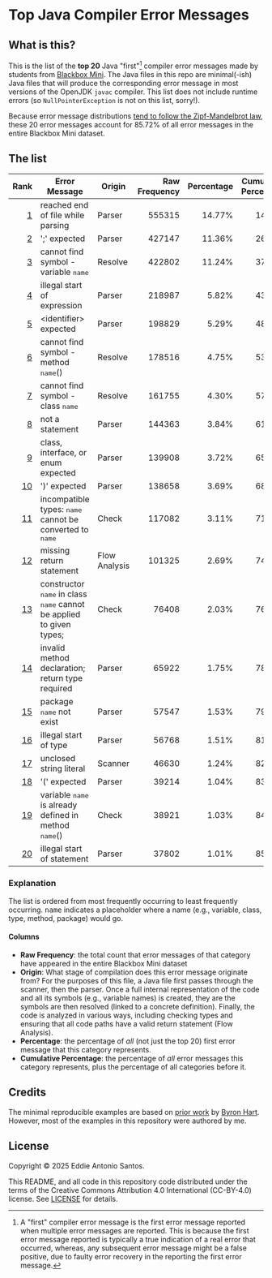 # Top Java Compiler Error Messages

## What is this?

This is the list of the **top 20** Java "first"[^1] compiler error messages made by students from [Blackbox Mini][]. The Java files in this repo are minimal(-ish) Java files
that will produce the corresponding error message in most versions of the OpenJDK `javac` compiler. This list does not include runtime errors (so `NullPointerException`
is not on this list, sorry!).

Because error message distributions [tend to follow the Zipf-Mandelbrot law][pritchard], these 20 error messages account for 85.72% of all error messages in
the entire Blackbox Mini dataset.

[^1]: A "first" compiler error message is the first error message reported when multiple error messages are reported. This is because the first error message reported is
typically a true indication of a real error that occurred, whereas, any subsequent error message might be a false positive, due to faulty error recovery in the reporting
the first error message.

## The list

| Rank    | Error Message                                                                          | Origin        | Raw Frequency | Percentage | Cumulative Percentage |
|--------:|----------------------------------------------------------------------------------------|---------------|--------------:|-----------:|----------------------:|
|  [1][]  | reached end of file while parsing                                                      | Parser        |        555315 |     14.77% |                14.77% |
|  [2][]  | ';' expected                                                                           | Parser        |        427147 |     11.36% |                26.12% |
|  [3][]  | cannot find symbol -   variable <kbd>name</kbd>                                        | Resolve       |        422802 |     11.24% |                37.36% |
|  [4][]  | illegal start of expression                                                            | Parser        |        218987 |      5.82% |                43.19% |
|  [5][]  | \<identifier\> expected                                                                | Parser        |        198829 |      5.29% |                48.47% |
|  [6][]  | cannot find symbol -   method <kbd>name</kbd>()                                        | Resolve       |        178516 |      4.75% |                53.22% |
|  [7][]  | cannot find symbol -   class <kbd>name</kbd>                                           | Resolve       |        161755 |      4.30% |                57.52% |
|  [8][]  | not a statement                                                                        | Parser        |        144363 |      3.84% |                61.36% |
|  [9][]  | class, interface, or enum expected                                                     | Parser        |        139908 |      3.72% |                65.08% |
| [10][]  | ')' expected                                                                           | Parser        |        138658 |      3.69% |                68.77% |
| [11][]  | incompatible types: <kbd>name</kbd> cannot be converted to <kbd>name</kbd>             | Check         |        117082 |      3.11% |                71.88% |
| [12][]  | missing return statement                                                               | Flow Analysis |        101325 |      2.69% |                74.57% |
| [13][]  | constructor <kbd>name</kbd> in class <kbd>name</kbd> cannot be applied to given types; | Check         |         76408 |      2.03% |                76.61% |
| [14][]  | invalid method declaration; return type required                                       | Parser        |         65922 |      1.75% |                78.36% |
| [15][]  | package <kbd>name</kbd> not exist                                                      | Parser        |         57547 |      1.53% |                79.89% |
| [16][]  | illegal start of type                                                                  | Parser        |         56768 |      1.51% |                81.40% |
| [17][]  | unclosed string literal                                                                | Scanner       |         46630 |      1.24% |                82.64% |
| [18][]  | '(' expected                                                                           | Parser        |         39214 |      1.04% |                83.68% |
| [19][]  | variable <kbd>name</kbd> is already defined in method <kbd>name</kbd>()                | Check         |         38921 |      1.03% |                84.72% |
| [20][]  | illegal start of statement                                                             | Parser        |         37802 |      1.01% |                85.72% |

### Explanation

The list is ordered from most frequently occurring to least frequently occurring. <kbd>name</kbd> indicates a placeholder where a name (e.g., variable, class, type,
method, package) would go.

#### Columns

 - **Raw Frequency**: the total count that error messages of that category have appeared in the entire Blackbox Mini dataset
 - **Origin**: What stage of compilation does this error message originate from? For the purposes of this file, a Java file first passes through the scanner, then the
   parser. Once a full internal representation of the code and all its symbols (e.g., variable names) is created, they are the symbols are then resolved (linked to
   a concrete definition). Finally, the code is analyzed in various ways, including checking types and ensuring that all code paths have a valid return statement (Flow
   Analysis).
 - **Percentage**: the percentage of _all_ (not just the top 20) first error message that this category represents.
 - **Cumulative Percentage**: the percentage of _all_ error messages this category represents, plus the percentage of all categories before it.

## Credits

The minimal reproducible examples are based on [prior work][] by [Byron Hart][]. However, most of the examples in this repository were authored by me.

## License

Copyright © 2025 Eddie Antonio Santos.

This README, and all code in this repository code distributed under the terms of the Creative Commons Attribution 4.0 International (CC-BY-4.0) license.
See [LICENSE](./LICENSE) for details.

[Blackbox Mini]: https://dl.acm.org/doi/full/10.1145/3551393
[pritchard]: https://dl.acm.org/doi/abs/10.1145/2846680.2846681
[regexes]: https://github.com/eddieantonio/project-antipatterns/blob/5738311e4598cc0beb8c89bfb4f9a83e084eb778/java_error_messages/message_patterns.py#L77-L314
[prior work]: https://gist.github.com/eddieantonio/e200db878745cfbe3ccefd04a62b9b64
[Byron Hart]: https://github.com/Byron-Hart
[1]: ./BBM01.java
[2]: ./BBM02.java
[3]: ./BBM03.java
[4]: ./BBM04.java
[5]: ./BBM05.java
[6]: ./BBM06.java
[7]: ./BBM07.java
[8]: ./BBM08.java
[9]: ./BBM09.java
[10]: ./BBM10.java
[11]: ./BBM11.java
[12]: ./BBM12.java
[13]: ./BBM13.java
[14]: ./BBM14.java
[15]: ./BBM15.java
[16]: ./BBM16.java
[17]: ./BBM17.java
[18]: ./BBM18.java
[19]: ./BBM19.java
[20]: ./BBM20.java

